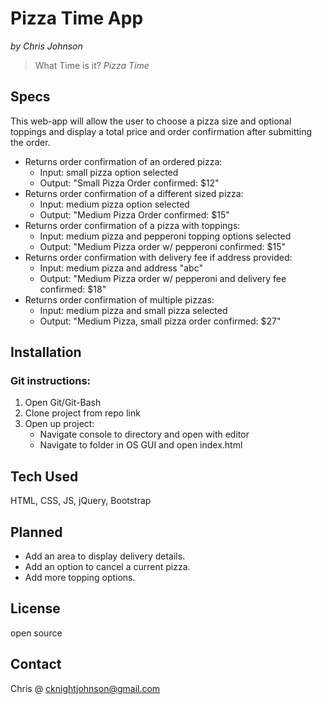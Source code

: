 # Pizza Time App
_by Chris Johnson_  

> What Time is it? _Pizza Time_

## Specs

This web-app will allow the user to choose a pizza size and optional toppings and display a total price and order confirmation after submitting the order.

* Returns order confirmation of an ordered pizza:
    * Input: small pizza option selected
    * Output: "Small Pizza Order confirmed: $12"
* Returns order confirmation of a different sized pizza:
    * Input: medium pizza option selected
    * Output: "Medium Pizza Order confirmed: $15"
* Returns order confirmation of a pizza with toppings:
    * Input: medium pizza and pepperoni topping options selected
    * Output: "Medium Pizza order w/ pepperoni confirmed: $15"
* Returns order confirmation with delivery fee if address provided:
    * Input: medium pizza and address "abc"
    * Output: "Medium Pizza order w/ pepperoni and delivery fee confirmed: $18"
* Returns order confirmation of multiple pizzas:
    * Input: medium pizza and small pizza selected
    * Output: "Medium Pizza, small pizza order confirmed: $27"

## Installation
### Git instructions:
1. Open Git/Git-Bash
2. Clone project from repo link
3. Open up project:
    * Navigate console to directory and open with editor
    * Navigate to folder in OS GUI and open index.html
## Tech Used

HTML, CSS, JS, jQuery, Bootstrap

## Planned

* Add an area to display delivery details.
* Add an option to cancel a current pizza.
* Add more topping options.

## License

open source

## Contact

Chris @ cknightjohnson@gmail.com
